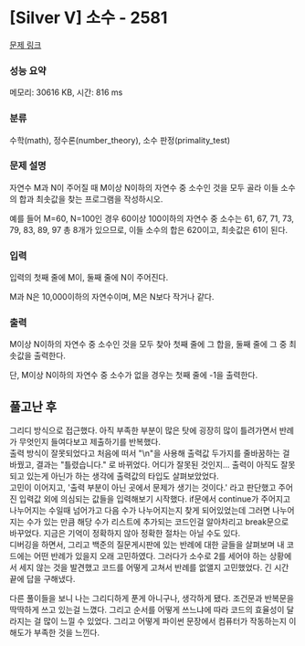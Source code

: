 # [Silver V] 소수 - 2581 

[문제 링크](https://www.acmicpc.net/problem/2581) 

### 성능 요약

메모리: 30616 KB, 시간: 816 ms

### 분류

수학(math), 정수론(number_theory), 소수 판정(primality_test)

### 문제 설명

<p>자연수 M과 N이 주어질 때 M이상 N이하의 자연수 중 소수인 것을 모두 골라 이들 소수의 합과 최솟값을 찾는 프로그램을 작성하시오.</p>

<p>예를 들어 M=60, N=100인 경우 60이상 100이하의 자연수 중 소수는 61, 67, 71, 73, 79, 83, 89, 97 총 8개가 있으므로, 이들 소수의 합은 620이고, 최솟값은 61이 된다.</p>

### 입력 

 <p>입력의 첫째 줄에 M이, 둘째 줄에 N이 주어진다.</p>

<p>M과 N은 10,000이하의 자연수이며, M은 N보다 작거나 같다.</p>

### 출력 

 <p>M이상 N이하의 자연수 중 소수인 것을 모두 찾아 첫째 줄에 그 합을, 둘째 줄에 그 중 최솟값을 출력한다. </p>

<p>단, M이상 N이하의 자연수 중 소수가 없을 경우는 첫째 줄에 -1을 출력한다.</p>

## 풀고난 후

그리디 방식으로 접근했다. 아직 부족한 부분이 많은 탓에 굉장히 많이 틀려가면서 반례가 무엇인지 들여다보고 제출하기를 반복했다.  
출력 방식이 잘못되었다고 처음에 떠서 "\n"을 사용해 출력값 두가지를 줄바꿈하는 걸 바꿨고, 결과는 "틀렸습니다." 로 바뀌었다. 어디가 잘못된 것인지... 출력이 아직도 잘못되고 있는게 아닌가 하는 생각에 출력값의 타입도 살펴보았었다.  
고민이 이어지고, '출력 부분이 아닌 곳에서 문제가 생기는 것이다.' 라고 판단했고 주어진 입력값 외에 의심되는 값들을 입력해보기 시작했다. if문에서 continue가 주어지고 나누어지는 수일때 넘어가고 다음 수가 나누어지는지 찾게 되어있었는데 그러면 나누어지는 수가 있는 만큼 해당 수가 리스트에 추가되는 코드인걸 알아차리고 break문으로 바꾸었다. 지금은 기억이 정확하지 않아 정확한 절차는 아닐 수도 있다.  
디버깅을 하면서, 그리고 백준의 질문게시판에 있는 반례에 대한 글들을 살펴보며 내 코드에는 어떤 반례가 있을지 오래 고민하였다. 그러다가 소수로 2를 세어야 하는 상황에서 세지 않는 것을 발견했고 코드를 어떻게 고쳐서 반례를 없앨지 고민했었다. 긴 시간 끝에 답을 구해냈다.

다른 풀이들을 보니 나는 그리디하게 푼게 아니구나, 생각하게 됐다. 조건문과 반복문을 딱딱하게 쓰고 있는걸 느꼈다. 그리고 순서를 어떻게 쓰느냐에 따라 코드의 효율성이 달라지는 걸 많이 느낄 수 있었다. 그리고 어떻게 파이썬 문장에서 컴퓨터가 작동하는지 이해도가 부족한 것을 느낀다.